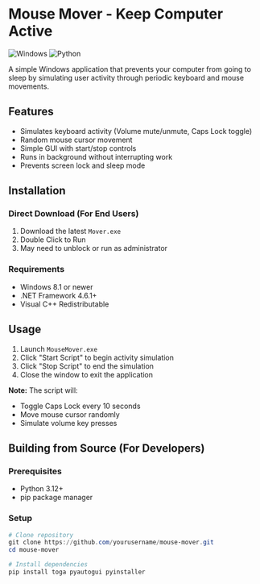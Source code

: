 # Mouse Mover - Keep Computer Active

![Windows](https://img.shields.io/badge/Platform-Windows-blue.svg)
![Python](https://img.shields.io/badge/Python-3.12%2B-green.svg)

A simple Windows application that prevents your computer from going to sleep by simulating user activity through periodic keyboard and mouse movements.

## Features

- Simulates keyboard activity (Volume mute/unmute, Caps Lock toggle)
- Random mouse cursor movement
- Simple GUI with start/stop controls
- Runs in background without interrupting work
- Prevents screen lock and sleep mode

## Installation

### Direct Download (For End Users)
1. Download the latest `Mover.exe`
2. Double Click to Run
3. May need to unblock or run as administrator

### Requirements
- Windows 8.1 or newer
- .NET Framework 4.6.1+
- Visual C++ Redistributable

## Usage

1. Launch `MouseMover.exe`
2. Click "Start Script" to begin activity simulation
3. Click "Stop Script" to end the simulation
4. Close the window to exit the application

**Note:** The script will:
- Toggle Caps Lock every 10 seconds
- Move mouse cursor randomly
- Simulate volume key presses

## Building from Source (For Developers)

### Prerequisites
- Python 3.12+
- pip package manager

### Setup
```powershell
# Clone repository
git clone https://github.com/yourusername/mouse-mover.git
cd mouse-mover

# Install dependencies
pip install toga pyautogui pyinstaller
